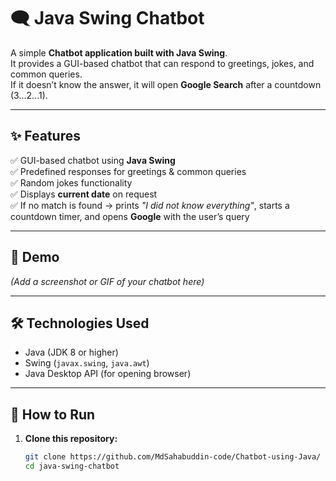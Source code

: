 # 🗨️ Java Swing Chatbot

A simple **Chatbot application built with Java Swing**.  
It provides a GUI-based chatbot that can respond to greetings, jokes, and common queries.  
If it doesn’t know the answer, it will open **Google Search** after a countdown (3...2...1).  

---

## ✨ Features

✅ GUI-based chatbot using **Java Swing**  
✅ Predefined responses for greetings & common queries  
✅ Random jokes functionality  
✅ Displays **current date** on request  
✅ If no match is found → prints *"I did not know everything"*, starts a countdown timer, and opens **Google** with the user’s query  

---

## 📸 Demo

*(Add a screenshot or GIF of your chatbot here)*  

---

## 🛠️ Technologies Used

- Java (JDK 8 or higher)  
- Swing (`javax.swing`, `java.awt`)  
- Java Desktop API (for opening browser)  

---

## 🚀 How to Run

1. **Clone this repository:**
   ```bash
   git clone https://github.com/MdSahabuddin-code/Chatbot-using-Java/
   cd java-swing-chatbot
